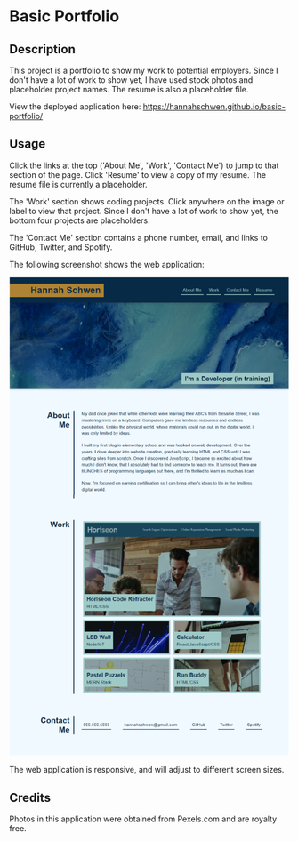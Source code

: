 # Basic Portfolio

## Description

This project is a portfolio to show my work to potential employers. Since I don't have a lot of work to show yet, I have used stock photos and placeholder project names. The resume is also a placeholder file.

View the deployed application here: https://hannahschwen.github.io/basic-portfolio/

## Usage

Click the links at the top ('About Me', 'Work', 'Contact Me') to jump to that section of the page. Click 'Resume' to view a copy of my resume. The resume file is currently a placeholder.

The 'Work' section shows coding projects. Click anywhere on the image or label to view that project. Since I don't have a lot of work to show yet, the bottom four projects are placeholders.

The 'Contact Me' section contains a phone number, email, and links to GitHub, Twitter, and Spotify.

The following screenshot shows the web application:

![Screenshot of the basic portfolio web application](./assets/images/portfolio-screenshot.png)

The web application is responsive, and will adjust to different screen sizes.

## Credits

Photos in this application were obtained from Pexels.com and are royalty free.